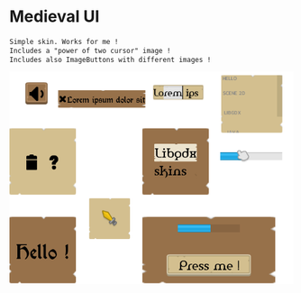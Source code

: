 # Medieval UI

```
Simple skin. Works for me ! 
Includes a "power of two cursor" image !
Includes also ImageButtons with different images ! 
```

![medieval](preview.PNG)
